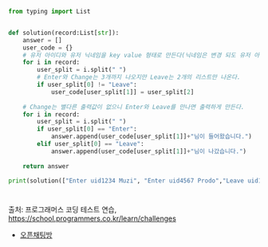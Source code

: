 ``` py
from typing import List


def solution(record:List[str]):
    answer = []
    user_code = {}
    # 유저 아이디와 유저 닉네임을 key value 형태로 만든다(닉네임은 변경 되도 유저 아이디는 변경 되지 않는점을 이용)
    for i in record:
        user_split = i.split(" ")
        # Enter와 Change는 3개까지 나오지만 Leave는 2개의 리스트만 나온다.
        if user_split[0] != "Leave":
            user_code[user_split[1]] = user_split[2]
            
    # Change는 별다른 출력값이 없으니 Enter와 Leave를 만나면 출력하게 만든다.
    for i in record:
        user_split = i.split(" ")
        if user_split[0] == "Enter":
            answer.append(user_code[user_split[1]]+"님이 들어왔습니다.")
        elif user_split[0] == "Leave":
            answer.append(user_code[user_split[1]]+"님이 나갔습니다.")
            
    return answer

print(solution(["Enter uid1234 Muzi", "Enter uid4567 Prodo","Leave uid1234","Enter uid1234 Prodo","Change uid4567 Ryan"]))
```
#
출처: 프로그래머스 코딩 테스트 연습, https://school.programmers.co.kr/learn/challenges
- [오픈채팅방](https://programmers.co.kr/learn/courses/30/lessons/42888?language=python3)
